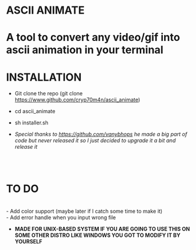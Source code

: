 # ASCII ANIMATE

# A tool to convert any video/gif into ascii animation in your terminal

# INSTALLATION
 - Git clone the repo (git clone https://www.github.com/cryp70m4n/ascii_animate) <br />
 - cd ascii_animate <br />
 - sh installer.sh


 - *Special thanks to https://github.com/vanybhops he made a big part of code but never released it so I just decided to upgrade it a bit and release it*
 <br />

 <br />


# TO DO
<br />
- Add color support (maybe later if I catch some time to make it) <br />
- Add error handle when you input wrong file




- **MADE FOR UNIX-BASED SYSTEM IF YOU ARE GOING TO USE THIS ON SOME OTHER DISTRO LIKE WINDOWS YOU GOT TO MODIFY IT BY YOURSELF**
